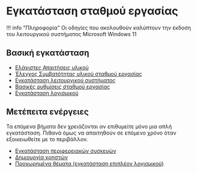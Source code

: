 # Εγκατάσταση σταθμού εργασίας

!!! info "Πληροφορία"
    Οι οδηγίες που ακολουθούν καλύπτουν την έκδοση του λειτουργικού συστήματος Microsoft Windows 11

## Βασική εγκατάσταση

- [Ελάχιστες Απαιτήσεις υλικού](requirements.md)
- [Έλεγχος Συμβατότητας υλικού σταθμού εργασίας](compatibility.md)
- [Eγκατάσταση λειτουργικού συστήματος](installation/index.md)
- [Βασικές ρυθμίσεις σταθμού εργασίας](basic-settings/index.md)
- [Εγκατάσταση λογισμικού](../software/index.md)

## Μετέπειτα ενέργειες

Τα επόμενα βήματα δεν χρειάζονται αν επιθυμείτε μόνο μια απλή εγκατάσταση. Πιθανά όμως να απαιτηθούν σε επόμενο χρόνο όταν εξοικειωθείτε με το περιβάλλον.

- [Εγκατάσταση περιφερειακών συσκευών](peripherals.md)
- [Δημιουργία χρηστών](create-users.md)
- [Προχωρημένα θέματα (εγκατάσταση επιπλέον λογισμικού)](../software/advanced/index.md)
